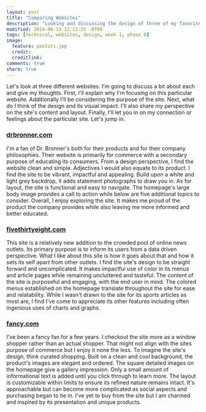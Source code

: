 ```yaml
---
layout: post
title: "Comparing Websites"
description: "Looking and discussing the design of three of my favorite sites."
modified: 2014-06-13 12:13:25 -0700
tags: [technical, websites, design, week 1, phase 0]
image:
  feature: postits.jpg
  credit: 
  creditlink: 
comments: true
share: true
---
```


Let's look at three different websites. I'm going to discuss a bit about each and give my thoughts. First, I'll explain why I'm focusing on this particular website. Additionally I'll be considering the purpose of the site. Next, what do I think of the design and its visual impact. I'll also share my perspective on the site's content and layout. Finally, I'll let you in on my connection or feelings about the particular site. Let's jump in.

### [drbronner.com](https://www.drbronner.com/)

I'm a fan of Dr. Bronner's both for their products and for their company philosophies. Their website is primarily for commerce with a secondary purpose of educating its consumers. From a design perspective, I find the website clean and simple. Adjectives I would also equate to its product. I find the site to be vibrant, impactful and appealing. Build upon a white and light grey backdrop, it adds statement photographs to draw you in. As for layout, the site is functional and easy to navigate. The homepage's large body image provides a call to action while below are five additional topics to consider. Overall, I enjoy exploring the site. It makes me proud of the product the company provides while also leaving me more informed and better educated.

### [fivethirtyeight.com](http://fivethirtyeight.com/)

This site is a relatively new addition to the crowded pool of online news outlets. Its primary purpose is to inform its users from a data driven perspective. What I like about this site is how it goes about that and how it sets its self apart from other outlets. I find the site's design to be straight forward and uncomplicated. It makes impactful use of color in its menus and article pages while remaining uncluttered and tasteful. The content of the site is purposeful and engaging, with the end user in mind. The colored menus established on the homepage translate throughout the site for ease and relatability. While I wasn't drawn to the site for its sports articles as most are, I find I've come to appreciate its other features including often ingenious uses of charts and graphs.

### [fancy.com](http://fancy.com/)

I've been a fancy fan for a few years. I checkout the site more as a window shopper rather than an actual shopper. That might not align with the sites purpose of commerce but I enjoy it none the less. To imagine the site's design, think curated shopping. Built on a clean and cool background, the product's images are elegant and ordered. The square detailed images on the homepage give a gallery impression. Only a small amount of informational text is added until you click through to learn more. The layout is customizable within limits to ensure its refined nature remains intact. It's approachable but can become more complicated as social aspects and purchasing began to tie in. I've yet to buy from the site but I am charmed and inspired by its presentation and unique products.


